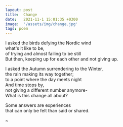 ```yaml
---
layout: post
title:  Change
date:   2021-11-1 15:01:35 +0300
image:  '/assets/img/change.jpg'
tags: poem 
---
```

I asked the birds defying the Nordic wind  
what's it like to be,  
of trying and almost failing to be still  
But then, keeping up for each other and not giving up.  

I asked the Autumn surrendering to the Winter,   
the rain making its way together;  
to a point where the day meets night   
And time stops by,  
not giving a different number anymore-  
What is this change all about?  

Some answers are experiences  
that can only be felt than said or shared.  

~

